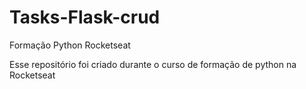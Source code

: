 # Tasks-Flask-crud
Formação Python Rocketseat

Esse repositório foi criado durante o curso de formação de python na Rocketseat